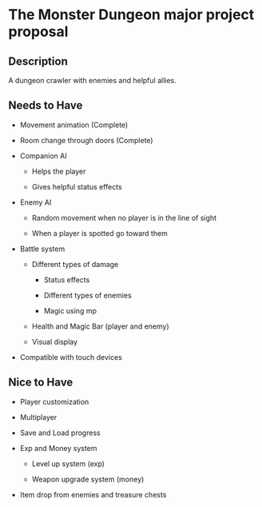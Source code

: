 # The Monster Dungeon major project proposal

## Description

A dungeon crawler with enemies and helpful allies. 

## Needs to Have

- Movement animation (Complete)

- Room change through doors (Complete)

- Companion AI

    - Helps the player

    - Gives helpful status effects

- Enemy AI

    - Random movement when no player is in the line of sight
    
    - When a player is spotted go toward them

- Battle system

    - Different types of damage

        - Status effects

        - Different types of enemies

        - Magic using mp

    - Health and Magic Bar (player and enemy)

    - Visual display

- Compatible with touch devices


## Nice to Have

- Player customization

- Multiplayer

- Save and Load progress

- Exp and Money system

    - Level up system (exp)

    - Weapon upgrade system (money)

- Item drop from enemies and treasure chests